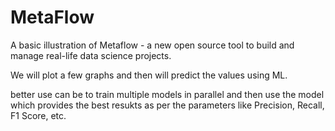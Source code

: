 # MetaFlow

A basic illustration of Metaflow - a new open source tool to build and manage real-life data science projects. 

We will plot a few graphs and then will predict the values using ML.

better use can be to train multiple models in parallel and then use the model which provides the best resukts as per the parameters like Precision, Recall, F1 Score, etc.
